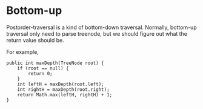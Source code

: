 # Bottom-up

Postorder-traversal is a kind of bottom-down traversal. Normally, bottom-up traversal only need to parse treenode, but we should figure out what the return value should be.

For example,

```
public int maxDepth(TreeNode root) {
    if (root == null) { 
		return 0; 
    }
    int leftH = maxDepth(root.left);
    int rightH = maxDepth(root.right);
    return Math.max(leftH, rightH) + 1;
} 
```


